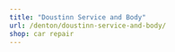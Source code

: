 ```yaml
---
title: "Doustinn Service and Body"
url: /denton/doustinn-service-and-body/
shop: car repair
---
```

